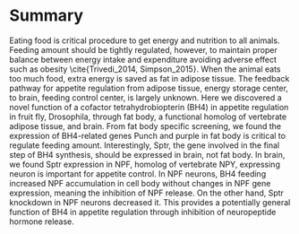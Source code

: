 # Summary

Eating food is critical procedure to get energy and nutrition to all animals. Feeding amount should be tightly regulated, however, to maintain proper balance between energy intake and expenditure avoiding adverse effect such as obesity \cite{Trivedi_2014, Simpson_2015}. When the animal eats too much food, extra energy is saved as fat in adipose tissue. The feedback pathway for appetite regulation from adipose tissue, energy storage center, to brain, feeding control center, is largely unknown. Here we discovered a novel function of a cofactor tetrahydrobiopterin (BH4) in appetite regulation in fruit fly, Drosophila, through fat body, a functional homolog of vertebrate adipose tissue, and brain. From fat body specific screening, we found the expression of BH4-related genes Punch and purple in fat body is critical to regulate feeding amount. Interestingly, Sptr, the gene involved in the final step of BH4 synthesis, should be expressed in brain, not fat body. In brain, we found Sptr expression in NPF, homolog of vertebrate NPY, expressing neuron is important for appetite control. In NPF neurons, BH4 feeding increased NPF accumulation in cell body without changes in NPF gene expression, meaning the inhibition of NPF release. On the other hand, Sptr knockdown in NPF neurons decreased it. This provides a potentially general function of BH4 in appetite regulation through inhibition of neuropeptide hormone release.